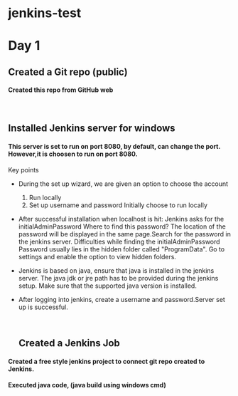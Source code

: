 # jenkins-test

## <h1> Day 1

### <h2> Created a Git repo (public)
#### Created this repo from GitHub web

<br>

### <h2> Installed Jenkins server for windows
#### This server is set to run on port 8080, by default, can change the port. However,it is choosen to run on port 8080.

Key points
* During the set up wizard, we are given an option to choose the account
    1) Run locally
    2) Set up username and password
    Initially choose to run locally

* After successful installation when localhost is hit:
    Jenkins asks for the initialAdminPassword
    Where to find this password?
    The location of the password will be displayed in the same page.Search for the password in the jenkins server.
    Difficulties while finding the initialAdminPassword
    Password usually lies in the hidden folder called "ProgramData". Go to settings and enable the option to view hidden folders.

* Jenkins is based on java, ensure that java is installed in the jenkins server. The java
  jdk or jre path has to be provided during the jenkins setup. Make sure that the supported java version is installed.

* After logging into jenkins, create a username and password.Server set up is successful.

  <br>

  ### <h2> Created a Jenkins Job
#### Created a free style jenkins project to connect git repo created to Jenkins.
#### Executed java code, (java build using windows cmd)

